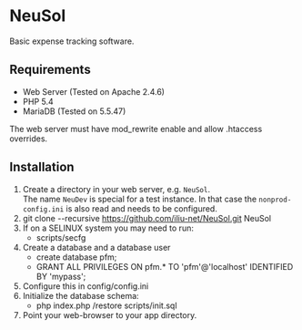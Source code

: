 # NeuSol

Basic expense tracking software.

## Requirements

- Web Server (Tested on Apache 2.4.6)
- PHP 5.4
- MariaDB (Tested on 5.5.47)

The web server must have mod_rewrite enable and allow .htaccess overrides.


## Installation

1. Create a directory in your web server, e.g. `NeuSol`.  
   The name `NeuDev` is special for a test instance.  In that case the
   `nonprod-config.ini` is also read and needs to be configured.
2. git clone --recursive https://github.com/iliu-net/NeuSol.git NeuSol
3. If on a SELINUX system you may need to run:
   - scripts/secfg
4. Create a database and a database user
   - create database pfm;
   - GRANT ALL PRIVILEGES ON pfm.* TO 'pfm'@'localhost' IDENTIFIED BY 'mypass';
5. Configure this in config/config.ini
6. Initialize the database schema:
   - php index.php /restore scripts/init.sql
7. Point your web-browser to your app directory.

